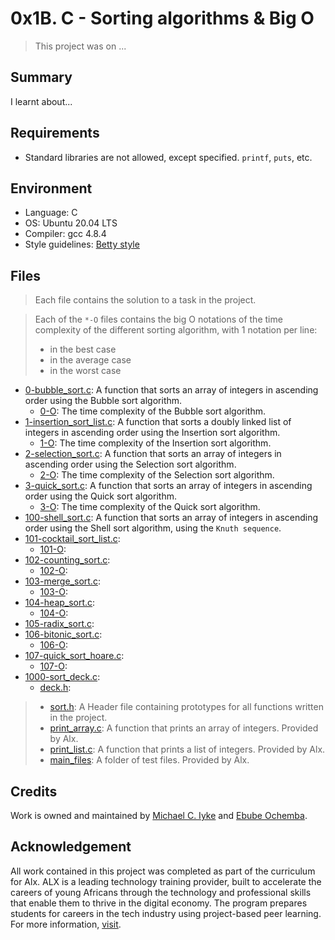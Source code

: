 # 0x1B. C - Sorting algorithms & Big O

> This project was on ...

## Summary

I learnt about...

## Requirements

- Standard libraries are not allowed, except specified. `printf`, `puts`, etc.

## Environment

- Language: C
- OS: Ubuntu 20.04 LTS
- Compiler: gcc 4.8.4
- Style guidelines: [Betty style](https://github.com/holbertonschool/Betty/wiki)

## Files

> Each file contains the solution to a task in the project.

> Each of the `*-O` files contains the big O notations of the time complexity of the different sorting algorithm, with 1 notation per line:
>	- in the best case
>	- in the average case
>	- in the worst case

- [0-bubble_sort.c](https://github.com/Ebube-Ochemba/sorting_algorithms/blob/master/0-bubble_sort.c): A function that sorts an array of integers in ascending order using the Bubble sort algorithm.
	- [0-O](https://github.com/Ebube-Ochemba/sorting_algorithms/blob/master/0-O): The time complexity of the Bubble sort algorithm.
- [1-insertion_sort_list.c](https://github.com/Ebube-Ochemba/sorting_algorithms/blob/master/1-insertion_sort_list.c): A function that sorts a doubly linked list of integers in ascending order using the Insertion sort algorithm.
	- [1-O](https://github.com/Ebube-Ochemba/sorting_algorithms/blob/master/1-O): The time complexity of the Insertion sort algorithm.
- [2-selection_sort.c](https://github.com/Ebube-Ochemba/sorting_algorithms/blob/master/2-selection_sort.c): A function that sorts an array of integers in ascending order using the Selection sort algorithm.
	- [2-O](https://github.com/Ebube-Ochemba/sorting_algorithms/blob/master/2-O): The time complexity of the Selection sort algorithm.
- [3-quick_sort.c](https://github.com/Ebube-Ochemba/sorting_algorithms/blob/master/3-quick_sort.c): A function that sorts an array of integers in ascending order using the Quick sort algorithm.
	- [3-O](https://github.com/Ebube-Ochemba/sorting_algorithms/blob/master/3-O): The time complexity of the Quick sort algorithm.
- [100-shell_sort.c](https://github.com/Ebube-Ochemba/sorting_algorithms/blob/master/100-shell_sort.c): A function that sorts an array of integers in ascending order using the Shell sort algorithm, using the `Knuth sequence`.
- [101-cocktail_sort_list.c](https://github.com/Ebube-Ochemba/sorting_algorithms/blob/master/101-cocktail_sort_list.c):
	- [101-O](https://github.com/Ebube-Ochemba/sorting_algorithms/blob/master/101-O):
- [102-counting_sort.c](https://github.com/Ebube-Ochemba/sorting_algorithms/blob/master/102-counting_sort.c):
	- [102-O](https://github.com/Ebube-Ochemba/sorting_algorithms/blob/master/102-O):
- [103-merge_sort.c](https://github.com/Ebube-Ochemba/sorting_algorithms/blob/master/103-merge_sort.c):
	- [103-O](https://github.com/Ebube-Ochemba/sorting_algorithms/blob/master/102-O):
- [104-heap_sort.c](https://github.com/Ebube-Ochemba/sorting_algorithms/blob/master/104-heap_sort.c):
	- [104-O](https://github.com/Ebube-Ochemba/sorting_algorithms/blob/master/104-O):
- [105-radix_sort.c](https://github.com/Ebube-Ochemba/sorting_algorithms/blob/master/105-radix_sort.c):
- [106-bitonic_sort.c](https://github.com/Ebube-Ochemba/sorting_algorithms/blob/master/106-bitonic_sort.c):
	- [106-O](https://github.com/Ebube-Ochemba/sorting_algorithms/blob/master/106-O):
- [107-quick_sort_hoare.c](https://github.com/Ebube-Ochemba/sorting_algorithms/blob/master/107-quick_sort_hoare.c):
	- [107-O](https://github.com/Ebube-Ochemba/sorting_algorithms/blob/master/107-O):
- [1000-sort_deck.c](https://github.com/Ebube-Ochemba/sorting_algorithms/blob/master/1000-sort_deck.c):
	- [deck.h](https://github.com/Ebube-Ochemba/sorting_algorithms/blob/master/deck.h):

> - [sort.h](https://github.com/Ebube-Ochemba/sorting_algorithms/blob/master/sort.h): A Header file containing prototypes for all functions written in the project.
> - [print_array.c](https://github.com/Ebube-Ochemba/sorting_algorithms/blob/master/print_array.c): A function that prints an array of integers. Provided by Alx.
> - [print_list.c](https://github.com/Ebube-Ochemba/sorting_algorithms/blob/master/print_list.c): A function that prints a list of integers. Provided by Alx.
> - [main_files](https://github.com/Ebube-Ochemba/sorting_algorithms/tree/master/main_files): A folder of test files. Provided by Alx.

## Credits

Work is owned and maintained by [Michael C. Iyke](https://github.com/michaeliyke) and [Ebube Ochemba](https://github.com/Ebube-Ochemba).

## Acknowledgement

All work contained in this project was completed as part of the curriculum for Alx. ALX is a leading technology training provider, built to accelerate the careers of young Africans through the technology and professional skills that enable them to thrive in the digital economy. The program prepares students for careers in the tech industry using project-based peer learning. For more information, [visit](https://www.alxafrica.com/).
